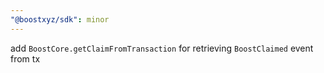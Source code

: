 ```yaml
---
"@boostxyz/sdk": minor
---
```


add `BoostCore.getClaimFromTransaction` for retrieving `BoostClaimed` event from tx
